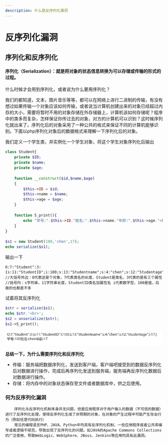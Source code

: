 ```yaml
---
description: 什么是反序列化漏洞
---
```


# 反序列化漏洞

## 序列化和反序列化

#### 序列化（Serialization）：就是将对象的状态信息转换为可以存储或传输的形式的过程。

什么时候才会用到序列化，或者说为什么要用序列化？

我们的都知道，文本，图片音乐等等，都可以在网络上进行二进制的传输，有没有想过如果传输一个对象应该如何传输，或者说当计算机创建出来的对象已经超过内存的大小，需要将暂时不用的对象存储在外存储器上，计算机该如何存储呢？程序中的类多而复杂，怎样保证你传过去的对象，对方的计算机可以识别？这时候序列化就出来了。序列化后的对象采用了一种公共的格式来保证不同的计算机能够识别。下面以php序列化对象后的数据格式来理解一下序列化后的对象。

我们定义一个学生类，并实例化一个学生对象，将这个学生对象序列化后输出

```php
class Student{
    private $ID;
    private $name;
    private $age;

    function __construct($id,$name,$age)
    {
        $this->ID = $id;
        $this->name = $name;
        $this->age = $age;
    }

    function S_print(){
        echo "学号:".$this->ID."姓名:".$this->name."年龄:".$this->age."<br>";
    }
}

$s1 = new Student(100,'chen',17);
echo serialize($s1);
```

输出一下

```text
O:7:"Student":3:{s:11:"StudentID";i:100;s:13:"Studentname";s:4:"chen";s:12:"Studentage";i:17;}
//大括号外边：O代表这是个对象，7代表类名的长度，Student是类名，3代表的是有三个属性
//括号内：s字符串，11字符串长度，StudentID类名加属性名 i代表数字型，100是值，后面的也都差不多
```

试着将其反序列化

```php
$str = serialize($s1);
echo $str.'<br>';
$s2 = unserialize($str);
$s2->S_print();
```

![](../.gitbook/assets/image%20%28130%29.png)

**总结一下，为什么需要序列化和反序列化**

* 传输：服务端把数据序列化，发送到客户端，客户端吧接受到的数据反序列化后对数据进行操作，完成后再序列化发送到服务端，服务端再反序列化数据后对数据进行操作。
* 存储：将内存中的对象状态保存至文件或者数据库中，供之后使用。

### 何为反序列化漏洞

        序列化与反序列化机制本身并无问题，但是应用程序对于用户输入的数据（不可信的数据）进行了反序列化处理，使得反序列化生成了非预期的对象，在对象的产生过程中可能产生攻击行为（例如任意代码执行）  
        常见的编程语言PHP、JAVA、Python中均具有反序列化机制，一些应用程序或者公共库编写或者逻辑不规范，导致出现了反序列化的问题。如JAVA的Apache Commons Collections的广泛使用，导致WebLogic、WebSphere、JBoss、Jenkins等应用均具有此漏洞。

